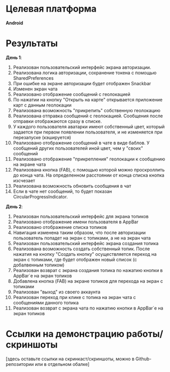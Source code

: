 # Целевая платформа

<b>Android</b>

# Результаты

<b>День 1</b>:
1. Реализован пользовательский интерфейс экрана авторизации.
2. Реализована логика авторизации, сохранение токена с помощью SharedPreferences
3. При ошибке на экране авторизации будет отображен Snackbar
4. Изменен экран чата
5. Реализовано отображение сообщений с геолокацией
6. По нажатии на кнопку "Открыть на карте" открывается приложение карт с данным геолокации
7. Реализована возможность "прикрепить" собственную геолокацию
8. Реализована отправка сообщений с геолокацией. Сообщения после отправки отображаются сразу в списке.
9. У каждого пользователя аватарки имеют собственный цвет, который задается при первом появлении пользователя, 
и не изменяется при перезапуске (кэшируется)
10. Реализовано отображение сообщений в чате в виде баблов. У сообщений других пользователей иной цвет, чем у "своих" сообщений
11. Реализовано отображение "прикрепления" геолокации к сообщению на экране чата
12. Реализована кнопка (FAB), с помощью которой можно проскроллить до конца чата. На определенном расстоянии от конца списка кнопка изсчезает
13. Реализована возможность обновить сообщения в чат
14. Если в чате нет сообщений, то будет показан CircularProgressIndicator. 

<b>День 2</b>:
1. Реализован пользовательский интерфейс для экрана топиков
2. Реализовано отображение имени пользователя в AppBar
3. Реализовано отображение списка топиков
4. Навигация изменена таким образом, что после авторизации пользователь попадет на экран с топиками, а не на экран чата
5. Реализован пользовательский интерфейс экрана создания топика
6. Реализована возможность создать собственный топик. После нажатия на кнопку "Создать кнопку" осуществляется переход на экран с топиками, где будет отображен новый список (с добалвенным топиком)
7. Реализован возврат с экрана создания топика по нажатию кнопки в AppBar`е на экран топиков
8. Добавлена кнопка (FAB) на экране топиков для перехода на экран с топиками
9. Реализован "выход" из своего аккаунта
10. Реализован переход при клике с топика на экран чата с сообщениями данного топика
11. Реализован возврат с экрана чата по нажатию кнопки в AppBar`е на экран топиков

# Ссылки на демонстрацию работы/скриншоты

[здесь оставьте ссылки на скринкаст/скриншоты, можно в Github-репозитории или в отдельном обалке]
